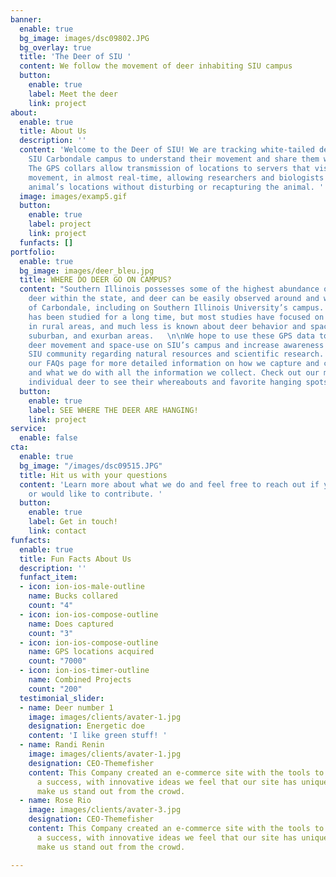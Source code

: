 ```yaml
---
banner:
  enable: true
  bg_image: images/dsc09802.JPG
  bg_overlay: true
  title: 'The Deer of SIU '
  content: We follow the movement of deer inhabiting SIU campus
  button:
    enable: true
    label: Meet the deer
    link: project
about:
  enable: true
  title: About Us
  description: ''
  content: 'Welcome to the Deer of SIU! We are tracking white-tailed deer around the
    SIU Carbondale campus to understand their movement and share them with SIU community.
    The GPS collars allow transmission of locations to servers that visualize animal
    movement, in almost real-time, allowing researchers and biologists to access an
    animal’s locations without disturbing or recapturing the animal. '
  image: images/examp5.gif
  button:
    enable: true
    label: project
    link: project
  funfacts: []
portfolio:
  enable: true
  bg_image: images/deer_bleu.jpg
  title: WHERE DO DEER GO ON CAMPUS?
  content: "Southern Illinois possesses some of the highest abundance of white-tailed
    deer within the state, and deer can be easily observed around and within the city
    of Carbondale, including on Southern Illinois University’s campus. Deer behavior
    has been studied for a long time, but most studies have focused on deer behavior
    in rural areas, and much less is known about deer behavior and space-use in urban,
    suburban, and exurban areas.   \n\nWe hope to use these GPS data to better understand
    deer movement and space-use on SIU’s campus and increase awareness within the
    SIU community regarding natural resources and scientific research. Please see
    our FAQs page for more detailed information on how we capture and collar the deer
    and what we do with all the information we collect. Check out our maps of each
    individual deer to see their whereabouts and favorite hanging spots.  "
  button:
    enable: true
    label: SEE WHERE THE DEER ARE HANGING!
    link: project
service:
  enable: false
cta:
  enable: true
  bg_image: "/images/dsc09515.JPG"
  title: Hit us with your questions
  content: 'Learn more about what we do and feel free to reach out if you have questions
    or would like to contribute. '
  button:
    enable: true
    label: Get in touch!
    link: contact
funfacts:
  enable: true
  title: Fun Facts About Us
  description: ''
  funfact_item:
  - icon: ion-ios-male-outline
    name: Bucks collared
    count: "4"
  - icon: ion-ios-compose-outline
    name: Does captured
    count: "3"
  - icon: ion-ios-compose-outline
    name: GPS locations acquired
    count: "7000"
  - icon: ion-ios-timer-outline
    name: Combined Projects
    count: "200"
  testimonial_slider:
  - name: Deer number 1
    image: images/clients/avater-1.jpg
    designation: Energetic doe
    content: 'I like green stuff! '
  - name: Randi Renin
    image: images/clients/avater-1.jpg
    designation: CEO-Themefisher
    content: This Company created an e-commerce site with the tools to make our business
      a success, with innovative ideas we feel that our site has unique elements that
      make us stand out from the crowd.
  - name: Rose Rio
    image: images/clients/avater-3.jpg
    designation: CEO-Themefisher
    content: This Company created an e-commerce site with the tools to make our business
      a success, with innovative ideas we feel that our site has unique elements that
      make us stand out from the crowd.

---
```


